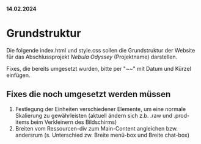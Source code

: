 **14.02.2024**

# Grundstruktur

Die folgende index.html und style.css sollen die Grundstruktur
der Website für das Abschlussprojekt _Nebula Odyssey_ (Projektname) darstellen.

Fixes, die bereits umgesetzt wurden, bitte per "~~" mit Datum und Kürzel einfügen.

## Fixes die noch umgesetzt werden müssen

1. Festlegung der Einheiten verschiedener Elemente, um eine normale Skalierung zu gewährleisten (aktuell ändern sich z.b. .raw und .prod-items beim Verkleinern des Bildschirms)
2. Breiten vom Ressourcen-div zum Main-Content angleichen bzw. andersrum (s. Unterschied zw. Breite menü-box und Breite chat-box)
